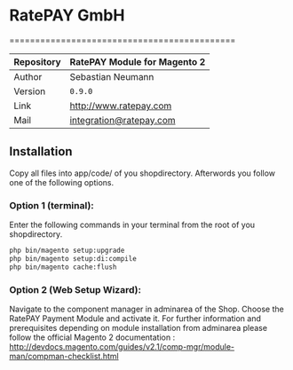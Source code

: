 # RatePAY GmbH
============================================

|Repository | RatePAY Module for Magento 2
|------|----------
|Author | Sebastian Neumann
|Version | `0.9.0`
|Link | http://www.ratepay.com
|Mail | integration@ratepay.com

## Installation
Copy all files into app/code/ of you shopdirectory.
Afterwords you follow one of the following options.
### Option 1 (terminal):
Enter the following commands in your terminal from the root of you shopdirectory.
````bash
php bin/magento setup:upgrade
php bin/magento setup:di:compile
php bin/magento cache:flush
````

### Option 2 (Web Setup Wizard):
Navigate to the component manager in adminarea of the Shop. Choose the RatePAY Payment Module and activate it.
For further information and prerequisites depending on module installation from adminarea please follow the official Magento 2 documentation : http://devdocs.magento.com/guides/v2.1/comp-mgr/module-man/compman-checklist.html